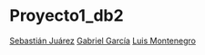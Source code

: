 # Proyecto1_db2
[Sebastián Juárez]()
[Gabriel García]()
[Luis Montenegro](https://github.com/LuisMontenegro21)
